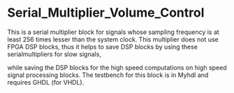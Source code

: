# Serial_Multiplier_Volume_Control

This is a serial multiplier block for signals whose sampling frequency is at least 256 times lesser than the system clock.
This multiplier does not use FPGA DSP blocks, thus it helps to save DSP blocks by using these serialmultipliers for slow signals, 

while saving the DSP blocks for the high speed computations on high speed signal processing blocks.
The testbench for this block is in Myhdl and requires GHDL (for VHDL). 
